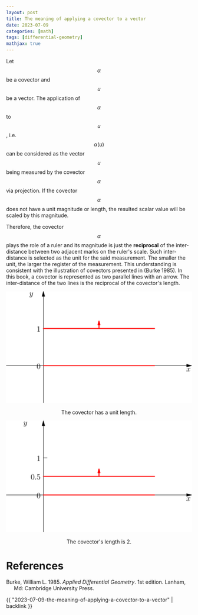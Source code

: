 ```yaml
---
layout: post
title: The meaning of applying a covector to a vector
date: 2023-07-09
categories: [math]
tags: [differential-geometry]
mathjax: true
---
```


Let $$\alpha$$ be a covector and $$u$$ be a vector. The application of
$$\alpha$$ to $$u$$, i.e. $$\alpha(u)$$ can be considered as the vector $$u$$
being measured by the covector $$\alpha$$ via projection. If the covector
$$\alpha$$ does not have a unit magnitude or length, the resulted scalar
value will be scaled by this magnitude.

Therefore, the covector $$\alpha$$ plays the role of a ruler and its
magnitude is just the **reciprocal** of the inter-distance between two
adjacent marks on the ruler's scale. Such inter-distance is selected as
the unit for the said measurement. The smaller the unit, the larger the
register of the measurement. This understanding is consistent with the
illustration of covectors presented in (Burke 1985). In this book, a
covector is represented as two parallel lines with an arrow. The
inter-distance of the two lines is the reciprocal of the covector's
length.

<p align="center"><img src="/figures/2023-07-09-illustration-of-covector.png" alt="The covector has a unit length." /></p>
<p align="center">The covector has a unit length.</p>

<p align="center"><img src="/figures/2023-07-09-illustration-of-covector-magnitude=2.png" alt="The covector's length is 2." /></p>
<p align="center">The covector's length is 2.</p>

# References
<div id="refs" class="references hanging-indent">

<div id="ref-BurkeApplied1985" markdown="1">

Burke, William L. 1985. *Applied Differential Geometry*. 1st edition.
Lanham, Md: Cambridge University Press.

</div>

</div>

{{ "2023-07-09-the-meaning-of-applying-a-covector-to-a-vector" | backlink }}
